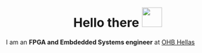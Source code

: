 <h1 align="center">
  Hello there
  <img src="https://media.giphy.com/media/108JHWB1hruZnq/giphy.gif" width="45">
</h1>  
  
I am an **FPGA and Embdedded Systems engineer** at [OHB Hellas](https://www.ohb-hellas.gr/)

<!-- # Programming Languages
<p>
  <a href="#"><img alt="C" src="https://custom-icon-badges.herokuapp.com/badge/C-03599C.svg?logo=c-in-hexagon&logoColor=white"></a>
  <a href="#"><img alt="Java" src="https://custom-icon-badges.herokuapp.com/badge/Java-white.svg?logo=java&logoColor=red"></a>
  <a href="#"><img alt="Python" src="https://img.shields.io/badge/Python-14354C.svg?logo=python&logoColor=white"></a>
  <a href="#"><img alt="LaTeX" src="https://img.shields.io/badge/LaTeX-008080.svg?logo=LaTeX&logoColor=white"></a>
</p>

# Frameworks
<p>
  <a href="#"><img alt="Arduino" src="https://img.shields.io/badge/-Arduino-00979D?logo=Arduino&logoColor=white"></a>
</p>

# Tools
<p>
  <a href="#"><img alt="Pycharm" src="https://img.shields.io/badge/-PyCharm-213123?logo=pycharm&logoColor=fcdd00"></a>
</p> -->
